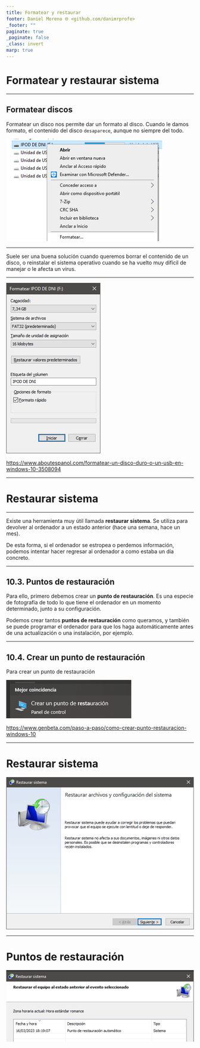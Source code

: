```yaml
---
title: Formatear y restaurar
footer: Daniel Moreno 🌐 <github.com/danimrprofe>
_footer: ""
paginate: true
_paginate: false
_class: invert
marp: true
---
```


# Formatear y restaurar sistema

---

## Formatear discos

Formatear un disco nos permite dar un formato al disco. Cuando le damos formato, el contenido del disco ``desaparece``, aunque no siempre del todo.

![](img/2023-03-17-08-10-01.png)

---

Suele ser una buena solución cuando queremos borrar el contenido de un disco, o reinstalar el sistema operativo cuando se ha vuelto muy difícil de manejar o le afecta un virus.

---

![](img/2023-03-17-08-11-05.png)

https://www.aboutespanol.com/formatear-un-disco-duro-o-un-usb-en-windows-10-3508094

---

# Restaurar sistema

---

Existe una herramienta muy útil llamada **restaurar sistema**. Se utiliza para devolver al ordenador a un estado anterior (hace una semana, hace un mes).

De esta forma, si el ordenador se estropea o perdemos información, podemos intentar hacer regresar al ordenador a como estaba un día concreto.

---

## 10.3. Puntos de restauración

Para ello, primero debemos crear un **punto de restauración**. Es una especie de fotografía de todo lo que tiene el ordenador en un momento determinado, junto a su configuración.

Podemos crear tantos **puntos de restauración** como queramos, y también se puede programar el ordenador para que los haga automáticamente antes de una actualización o una instalación, por ejemplo.

---

## 10.4. Crear un punto de restauración

Para crear un punto de restauración

![](img/2023-03-17-08-11-25.png)

https://www.genbeta.com/paso-a-paso/como-crear-punto-restauracion-windows-10

---

# Restaurar sistema

![](img/2023-03-17-08-12-21.png)

---

# Puntos de restauración

![](img/2023-03-17-08-12-46.png)
